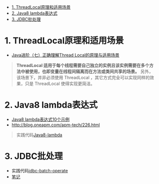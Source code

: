 <!-- TOC -->

- [1. ThreadLocal原理和适用场景](#1-threadlocal原理和适用场景)
- [2. Java8 lambda表达式](#2-java8-lambda表达式)
- [3. JDBC批处理](#3-jdbc批处理)

<!-- /TOC -->
# 1. ThreadLocal原理和适用场景
- [Java进阶（七）正确理解Thread Local的原理与适用场景](http://www.jasongj.com/java/threadlocal/)

>**ThreadLocal 适用于每个线程需要自己独立的实例且该实例需要在多个方法中被使用，也即变量在线程间隔离而在方法或类间共享的场景。**
另外，该场景下，并非必须使用 ThreadLocal ，其它方式完全可以实现同样的效果，只是 ThreadLocal 使得实现更简洁。
# 2. Java8 lambda表达式
- [Java8 lambda表达式10个示例](http://www.importnew.com/16436.html)
- <http://blog.oneapm.com/apm-tech/226.html>

> 实践代码[Java8-lambda](code/Java8-lambda)

# 3. JDBC批处理
- 实践代码[jdbc-batch-operate](code/jdbc-batch-operate)
- [笔记](code/jdbc-batch-operate/note.md)


